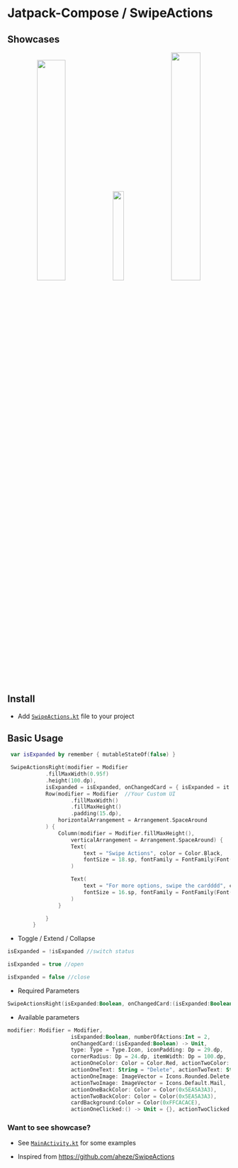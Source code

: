 #  Jatpack-Compose / SwipeActions

## Showcases


<p align="center">
 <img src="https://github.com/akardas16/SwipeActions/assets/28716129/274c6c51-9fd7-4952-a79f-8ccb0ec0fa68" width="35.7%">
<img src="https://github.com/akardas16/SwipeActions/assets/28716129/374b02e9-7880-4311-928c-b31cf99bb7f7" width="22.7%" >
 <img  src="https://github.com/akardas16/SwipeActions/assets/28716129/3f21d40f-fcb4-4710-b3af-4605a8997fe3" width="36.3%" >
</p>

## Install

* Add [`SwipeActions.kt`](https://github.com/akardas16/SwipeActions/blob/main/app/src/main/java/com/example/swipeactions/SwipeActions.kt)  file to your project

## Basic Usage


```Kotlin
 var isExpanded by remember { mutableStateOf(false) }

 SwipeActionsRight(modifier = Modifier
            .fillMaxWidth(0.95f)
            .height(100.dp), 
            isExpanded = isExpanded, onChangedCard = { isExpanded = it }) {
            Row(modifier = Modifier  //Your Custom UI
                    .fillMaxWidth()
                    .fillMaxHeight()
                    .padding(15.dp),
                horizontalArrangement = Arrangement.SpaceAround
            ) {
                Column(modifier = Modifier.fillMaxHeight(),
                    verticalArrangement = Arrangement.SpaceAround) {
                    Text(
                        text = "Swipe Actions", color = Color.Black,
                        fontSize = 18.sp, fontFamily = FontFamily(Font(R.font.lato_bold))
                    )

                    Text(
                        text = "For more options, swipe the cardddd", color = Color.Black,
                        fontSize = 16.sp, fontFamily = FontFamily(Font(R.font.lato_regular))
                    )
                }

            }
        }
```

*  Toggle / Extend / Collapse 

```Kotlin
isExpanded = !isExpanded //switch status

isExpanded = true //open

isExpanded = false //close
```

*  Required Parameters 

```Kotlin
SwipeActionsRight(isExpanded:Boolean, onChangedCard:(isExpanded:Boolean) -> Unit)
```

*  Available parameters

  ```Kotlin
modifier: Modifier = Modifier,
                      isExpanded:Boolean, numberOfActions:Int = 2,
                      onChangedCard:(isExpanded:Boolean) -> Unit,
                      type: Type = Type.Icon, iconPadding: Dp = 29.dp,
                      cornerRadius: Dp = 24.dp, itemWidth: Dp = 100.dp,
                      actionOneColor: Color = Color.Red, actionTwoColor: Color = Color.White,
                      actionOneText: String = "Delete", actionTwoText: String = "Mail",
                      actionOneImage: ImageVector = Icons.Rounded.Delete,
                      actionTwoImage: ImageVector = Icons.Default.Mail,
                      actionOneBackColor: Color = Color(0x5EA5A3A3),
                      actionTwoBackColor: Color = Color(0x5EA5A3A3),
                      cardBackground:Color = Color(0xFFCACACE),
                      actionOneClicked:() -> Unit = {}, actionTwoClicked:() -> Unit = {}
```


### Want to see showcase?
* See  [`MainActivity.kt`](https://github.com/akardas16/SwipeActions/blob/main/app/src/main/java/com/example/swipeactions/MainActivity.kt) for some examples

* Inspired from https://github.com/aheze/SwipeActions
